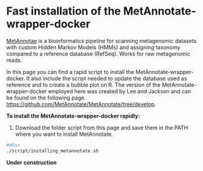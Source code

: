 <h1>Fast installation of the MetAnnotate-wrapper-docker </h1>

[MetAnnotae](https://bmcbiol.biomedcentral.com/articles/10.1186/s12915-015-0195-4) is a bioinformatics pipeline for scanning metagenomic datasets with custom Hidden Markov Models (HMMs) and assigning taxonomy compared to a reference database (RefSeq). Works for raw metagenomic reads.

In this page you can find a rapid script to install the MetAnnotate-wrapper-docker. It also include the script needed to update the database used as reference and to create a bubble plot on R. 
The version of the MetAnnotate-wrapper-docker employed here was created by Lee and Jackson and can be found on the following page https://github.com/MetAnnotate/MetAnnotate/tree/develop.


**To install the MetAnnotate-wrapper-docker rapidly:**
1) Download the folder script from this page and save them in the PATH where you want to install MetAnnotate.

```bash
##Run
./script/installing_metannotate.sh
```

**Under construction**
